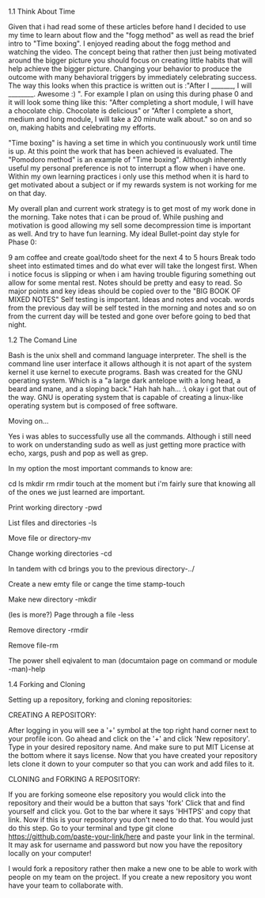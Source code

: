 1.1 Think About Time

Given that i had read some of these articles before hand I decided to use my time to learn about flow and the "fogg method" as well as read the brief intro to "Time boxing". I enjoyed reading about the fogg method and watching the video. The concept being that rather then just being motivated around the bigger picture you should focus on creating little habits that will help achieve the bigger picture. Changing your behavior to produce the outcome with many behavioral triggers by immediately celebrating success. The way this looks when this practice is written out is :"After I  _______, I will ________. Awesome :) ". For example I plan on using this during phase 0 and it will look some thing like this: "After completing a short module, I will have a chocolate chip. Chocolate is delicious" or "After I complete a short, medium and long module, I will take a 20 minute walk about." so on and so on, making habits and celebrating my efforts.

"Time boxing" is having a set time in which you continuously work until time is up. At this point the work that has been achieved is evaluated. The "Pomodoro method" is an example of "Time boxing". Although inherently useful my personal preference is not to interrupt a flow when i have one. Within my own learning practices i only use this method when it is hard to get motivated about a subject or if my rewards system is not working for me on that day.

My overall plan and current work strategy is to get most of my work done in the morning. Take notes that i can be proud of. While pushing and motivation is good allowing my sell some decompression time is important as well. And try to have fun learning. My ideal Bullet-point day style for Phase 0:

9 am coffee and create goal/todo sheet for the next 4 to 5 hours
Break todo sheet into estimated times and do what ever will take the longest first.
When i notice focus is slipping or when i am having trouble figuring something out allow for some mental rest.
Notes should be pretty and easy to read. So major points and key ideas should be copied over to the "BIG BOOK OF MIXED NOTES"
Self testing is important. Ideas and notes and vocab. words from the previous day will be self tested in the morning and notes and so on from the current day will be tested and gone over before going to bed that night.

1.2 The Comand Line

Bash is the unix shell and command language interpreter. The shell is the command line user interface it allows although it is not apart of the system kernel it use kernel to execute programs. Bash was created for the GNU operating system. Which is a "a large dark antelope with a long head, a beard and mane, and a sloping back." Hah hah hah... :\ okay i got that out of the way. GNU is operating system that is capable of creating a linux-like operating system but is composed of free software.

Moving on...

Yes i was ables to successfully use all the commands. Although i still need to work on understanding sudo as well as just getting more practice with echo, xargs, push and pop as well as grep.

In my option the most important commands to know are:

cd
ls
mkdir
rm
rmdir
touch
at the moment but i'm fairly sure that knowing all of the ones we just learned are important.



Print working directory -pwd

List files and directories -ls

Move file or directory-mv

Change working directories -cd

In tandem with cd brings you to the previous directory-../

Create a new emty file or cange the time stamp-touch

Make new directory -mkdir

(les is more?) Page through a file -less

Remove directory -rmdir

Remove file-rm

The power shell eqivalent to man (documtaion page on command or module -man)-help

1.4 Forking and Cloning

Setting up a repository, forking and cloning repositories:

CREATING A REPOSITORY:

After logging in you will see a '+' symbol at the top right hand corner next to your profile icon. Go ahead and click on the '+' and click 'New repository'.
Type in your desired repository name.
And make sure to put MIT License at the bottom where it says license.
Now that you have created your repository lets clone it down to your computer so that you can work and add files to it.

CLONING and FORKING A REPOSITORY:

If you are forking someone else repository you would click into the repository and their would be a button that says 'fork'
Click that and find yourself and click you.
Got to the bar where it says 'HHTPS' and copy that link. Now if this is your repository you don't need to do that. You would just do this step.
Go to your terminal and type git clone https://gitthub.com/paste-your-link/here and paste your link in the terminal.
It may ask for username and password but now you have the repository locally on your computer!


I would fork a repository rather then make a new one to be able to work with people on my team on the project. If you create a new repository you wont have your team to collaborate with.